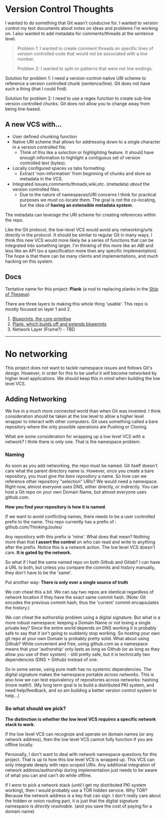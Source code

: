 # Version Control Thoughts
I wanted to do something that Git wasn't conducive for. I wanted to version control my text documents about notes on ideas and problems I'm working on. I also wanted to add metadata for comments/threads at the sentence level.

> Problem 1: I wanted to create comment threads on specific lines of version controlled code that would not be associated with a line number.


> Problem 2: I wanted to split on patterns that were not line endings. 

Solution for problem 1: I need a version-control-native URI scheme to reference a version controlled chunk (sentence/line). Git does not have such a thing (that I could find).

Solution for problem 2: I need to use a regex function to create sub-line version controlled chunks. Git does not allow you to change away from being line-based.


## A new VCS with...
- User defined chunking function
- Native URI scheme that allows for addressing down to a single character in a version controlled file. 
    - Think of this like a *selection* or *highlighting* feature. It should have enough information to highlight a contiguous set of version controlled text (bytes).
- Locally configured spaces vs tabs formatting
    - Extract 'non-information' from beginning of chunks and store as metadata in the VCS.
- Integrated issues,comments/threads,wiki,etc. (metadata) *about* the version controlled files.
    - Due to the nature of namespaces/URI concerns I think for practical purposes we *must* co-locate them. The goal is not the co-locating, but the idea of **having an extensible metadata system**.


The metadata can leverage the URI scheme for creating references *within* the repo.

Like the Git protocol, the low-level VCS would avoid any networking/urls directly in the protocol. It should be similar to regular Git in many ways. I think this new VCS would more likely be a series of functions that can be integrated into something larger. I'm thinking of this more like an ABI and less like an API (so a specification more than any specific implementation). The hope is that there can be many clients and implementations, and much hacking on this system.

## Docs
Tentative name for this project: **Plank** (a nod to replacing planks in the [Ship of Theseus](https://en.wikipedia.org/wiki/Ship_of_Theseus))

There are three layers to making this whole thing 'usable'. This repo is mostly focused on layer 1 and 2.

1. [Blueprints, the core primitive](./blueprints/blueprints.md)
2. [Plank, which builds off and extends blueprints](./plank/plank.md)
3. Network Layer (Frame?) - TBD

-------
# No networking
This project does not want to tackle namespace issues and follows Git's design. However, in order for this to be useful it *will* become networked by higher level applications. We should keep this in mind when building the low level VCS.
## Adding Networking
We live in a much more connected world than when Git was invented. I think consideration should be taken at the low level to allow a higher level wrapper to interact with other computers. Git uses something called a bare repository where the only possible operations are Pushing or Cloning.

What are some consideration for wrapping up a low level VCS with a network? I think there is only one. That is the namespace problem.

### Naming
As soon as you add networking, the repo must be named. Git itself doesn't care what the parent directory name is. However, once you create a bare repository, you must give *the bare repository* a name. So how can we reference other repository "selection" URIs? We would need a namespace. Right now, almost everyone uses DNS, either directly, or indirectly. You can host a Git repo on your own Domain Name, but almost everyone uses github.com.

**How you find your repository is how it is named**. 

If we want to avoid conflicting names, there needs to be a user controlled prefix to the name. This repo currently has a prefix of : github.com/ThinkingJoules/

Any repository with this prefix is 'mine'. What does that mean? Nothing more than that **I assert the control** on who can read and write to anything after the prefix. Notice this is a *network* action. The low level VCS doesn't care. **It is gated by the network.**

So what if I had the same named repo on both Github and Gitlab? I can have a URL to both, but unless you compare the commits and history manually, they don't have to be the 'same'.

Put another way: **There is only ever a single source of truth**

We *can* cheat this a bit. We can say two repos are identical regardless of network location if they have the exact same commit hash. (Note: Git encodes the previous commit hash, thus the 'current' commit encapsulates the history.)

We *can* cheat the authorship problem using a digital signature. But what is a more robust namespace: keeping a Domain Name or not losing a single private key? Since the entire world depends on DNS working it is probably safe to say that it isn't going to suddenly stop working. So hosting your own git repo at your own Domain is probably pretty solid. What about using Github? While convenient and free, using github.com as a namespace means that your 'authorship' only lasts as long as Github (or as long as they allow you use of their system) - still pretty safe, but it is technically two dependencies (DNS + Github) instead of one.

So in some sense, using pure math has no systemic dependencies. The digital signature makes the namespace portable *across networks*. This is also how we can test equivalency of repositories across networks: hashing (more math!). (My long term goal is to build a distributed PKI system, and need help/feedback, and so am building a better version control system to help...)

### So what should we pick?

**The distinction is whether the low level VCS *requires* a specific network stack to work.**

If the low level VCS can recognize and operate on domain names (or any network address), then the low level VCS cannot fully function if you are offline locally.

Personally, I don't want to deal with network namespace questions for this project. That is up to how this low level VCS is wrapped up. This VCS can only integrate deeply with repo scoped URIs. Any additional integration of network address/authorship during implementation just needs to be aware of what you can and can't do while offline.

If I *were* to pick a network stack (until I get my distributed PKI system working), then I would probably use a TOR hidden service. Why TOR? Because the network address *is* a key that can sign. I don't really care about the hidden or onion routing part, it is just that the digital signature namespace is *directly resolvable*. (and you save the cost of paying for a domain name)
